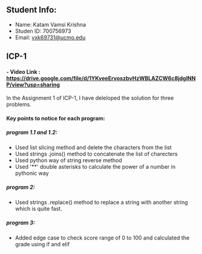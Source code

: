 ## Student Info:
- Name: Katam Vamsi Krishna
- Studen ID: 700756973
- Email: vxk69731@ucmo.edu

## ICP-1
 #### - Video Link : https://drive.google.com/file/d/1YKveeErvoszbvHzWBLAZCW6c8jdglNNP/view?usp=sharing

 In the Assignment 1 of ICP-1, I have deleloped the solution for three problems.
 
 #### Key points to notice for each program:
 
 ##### program 1.1 and 1.2: 
   - Used list slicing method and delete the characters from the list
   - Used strings .joins() method to concatenate the list of charecters 
   - Used python way of string reverse method
   - Used '**' double asterisks to calculate the power of a number in pythonic way

 ##### program 2:
   - Used strings .replace() method to replace a string with another string which is quite fast.

 ##### program 3:
   - Added edge case to check score range of 0 to 100 and calculated the grade using if and elif

